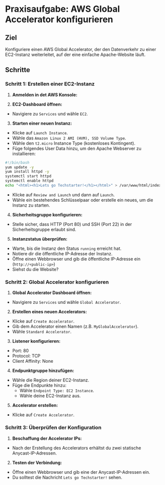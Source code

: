 # Praxisaufgabe: AWS Global Accelerator konfigurieren

## Ziel
Konfiguriere einen AWS Global Accelerator, der den Datenverkehr zu einer EC2-Instanz weiterleitet, auf der eine einfache Apache-Website läuft.

## Schritte

### Schritt 1: Erstellen einer EC2-Instanz

1. **Anmelden in det AWS Konsole:**

2. **EC2-Dashboard öffnen:**
  - Navigiere zu `Services` und wähle `EC2`.

3. **Starten einer neuen Instanz:**
  - Klicke auf `Launch Instance`.
  - Wähle das `Amazon Linux 2 AMI (HVM), SSD Volume Type`.
  - Wähle den `t2.micro` Instance Type (kostenloses Kontingent).
  - Füge folgendes User Data hinzu, um den Apache Webserver zu installieren:

```sh
#!/bin/bash
yum update -y
yum install httpd -y
systemctl start httpd
systemctl enable httpd
echo "<html><h1>Lets go Techstarter!</h1></html>" > /var/www/html/index.html
```

  - Klicke auf `Review and Launch` und dann auf `Launch`.
  - Wähle ein bestehendes Schlüsselpaar oder erstelle ein neues, um die Instanz zu starten.

4. **Sicherheitsgruppe konfigurieren:**
  - Stelle sicher, dass HTTP (Port 80) und SSH (Port 22) in der Sicherheitsgruppe erlaubt sind.

5. **Instanzstatus überprüfen:**
  - Warte, bis die Instanz den Status `running` erreicht hat.
  - Notiere dir die öffentliche IP-Adresse der Instanz.
  - Öffne einen Webbrowser und gib die öffentliche IP-Adresse ein (`http://<public-ip>`)
  - Siehst du die Website?

### Schritt 2: Global Accelerator konfigurieren

1. **Global Accelerator Dashboard öffnen:**
  - Navigiere zu `Services` und wähle `Global Accelerator`.

2. **Erstellen eines neuen Accelerators:**
  - Klicke auf `Create Accelerator`.
  - Gib dem Accelerator einen Namen (z.B. `MyGlobalAccelerator`).
  - Wähle `Standard Accelerator`.

3. **Listener konfigurieren:**
  - Port: 80
  - Protocol: TCP
  - Client Affinity: None

4. **Endpunktgruppe hinzufügen:**
  - Wähle die Region deiner EC2-Instanz.
  - Füge die Endpunkte hinzu:
    - Wähle `Endpoint Type: EC2 Instance`.
    - Wähle deine EC2-Instanz aus.

5. **Accelerator erstellen:**
  - Klicke auf `Create Accelerator`.

### Schritt 3: Überprüfen der Konfiguration

1. **Beschaffung der Accelerator IPs:**
  - Nach der Erstellung des Accelerators erhältst du zwei statische Anycast-IP-Adressen.

2. **Testen der Verbindung:**
  - Öffne einen Webbrowser und gib eine der Anycast-IP-Adressen ein.
  - Du solltest die Nachricht `Lets go Techstarter!` sehen.
